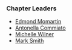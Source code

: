 ### Chapter Leaders
* [Edmond Momartin](mailto:edmond.momartin@owasp.org)
* [Antonella Commiato](mailto:antonella.commiato@owasp.org)
* [Michelle Wilner](mailto:michelle.wilner@owasp.org)
* [Mark Smith](mailto:mark.smith@owasp.org)

